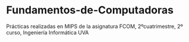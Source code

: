 # Fundamentos-de-Computadoras
Prácticas realizadas en MIPS de la asignatura FCOM, 2ºcuatrimestre, 2º curso, Ingeniería Informática UVA

